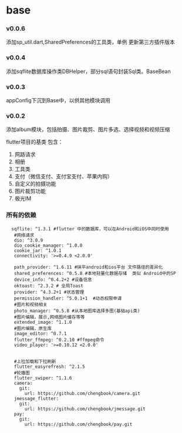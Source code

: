 # base
### v0.0.6
添加sp_util.dart,SharedPreferences的工具类，单例
更新第三方插件版本

### v0.0.4
添加sqflite数据库操作类DBHelper，部分sql语句封装Sql类。BaseBean

### v0.0.3
appConfig下沉到Base中，以供其他模块调用

### v0.0.2
添加album模块，包括拍摄、图片裁剪、图片多选、选择视频和视频压缩

flutter项目的基类 包含：
1. 网路请求
2. 相册
3. 工具类
4. 支付（微信支付、支付宝支付、苹果内购）
5. 自定义的拍摄功能
6. 图片裁剪功能
7. 极光IM



### 所有的依赖
```
  sqflite: ^1.3.1 #flutter 中的数据库，可以在Android和iOS中同时使用
   #网络请求
   dio: ^3.0.9
   dio_cookie_manager: ^1.0.0
   cookie_jar: ^1.0.1
   connectivity: '>=0.4.9 <2.0.0'
 
   path_provider: ^1.6.11 #抹平android和ios平台 文件路径的差异化
   shared_preferences: ^0.5.8 #本地轻量化数据存储  类似 Android中的SP
   device_info: ^0.4.2+2 #设备信息
   oktoast: ^2.3.2 # 全局Toast
   provider: ^4.3.2+1 #状态管理
   permission_handler: ^5.0.1+1  #动态权限申请
   #图片和视频相关
   photo_manager: ^0.5.8 #从本地图库选择多图(基础api类)
   #图片编辑，展示,网络图片缓存等等
   extended_image: ^1.1.0
   #图片编辑，原生库
   image_editor: ^0.7.1
   flutter_ffmpeg: ^0.2.10 #ffmpeg命令
   video_player: '>=0.10.12 <2.0.0'
 
 
   #上拉加载和下拉刷新
   flutter_easyrefresh: ^2.1.5
   #轮播图
   flutter_swiper: ^1.1.6
   camera:
     git:
       url: https://github.com/chengbook/camera.git
   jmessage_flutter:
     git:
       url: https://github.com/chengbook/jmessage.git
   pay:
     git:
       url: https://github.com/chengbook/pay.git
 


```